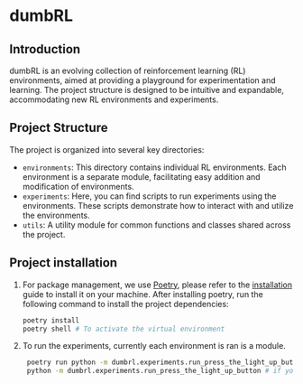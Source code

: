 # dumbRL

## Introduction

dumbRL is an evolving collection of reinforcement learning (RL) environments, aimed at providing a playground for experimentation and learning. The project structure is designed to be intuitive and expandable, accommodating new RL environments and experiments.

## Project Structure

The project is organized into several key directories:

- `environments`: This directory contains individual RL environments. Each environment is a separate module, facilitating easy addition and modification of environments.
- `experiments`: Here, you can find scripts to run experiments using the environments. These scripts demonstrate how to interact with and utilize the environments.
- `utils`: A utility module for common functions and classes shared across the project.


## Project installation

1. For package management, we use [Poetry](https://python-poetry.org/), please refer to the [installation](https://python-poetry.org/docs/#installing-with-pipx) guide to install it on your machine. After installing poetry, run the following command to install the project dependencies:
   ```bash
   poetry install
   poetry shell # To activate the virtual environment
   ```
2. To run the experiments, currently each environment is ran is a module.
   ```bash
    poetry run python -m dumbrl.experiments.run_press_the_light_up_button # if you don't want to activate the virtual environment, you can run the following command
    python -m dumbrl.experiments.run_press_the_light_up_button # if you have activated the virtual environment
   ```

